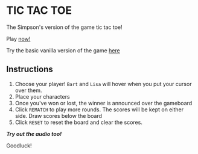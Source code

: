 TIC TAC TOE
==========================

The Simpson's version of the game tic tac toe! 

Play [now!](https://kristabel-wong.github.io/tic-tac-toe/) 

Try the basic vanilla version of the game [here](https://kristabel-wong.github.io/miniature-eureka/)

 

Instructions
--------------------------

1. Choose your player! `Bart` and `Lisa` will hover when you put your cursor over them. 
2. Place your characters
3. Once you've won or lost, the winner is announced over the gameboard
4. Click `REMATCH` to play more rounds. The scores will be kept on either side. Draw scores below the board
5. Click `RESET` to reset the board and clear the scores.

***Try out the audio too!***

Goodluck!



